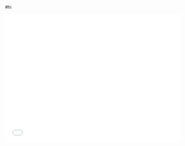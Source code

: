 #hi


<iframe src="//slides.com/sumitjoshi/deck-2/embed" width="576" height="420" scrolling="no" frameborder="0" webkitallowfullscreen mozallowfullscreen allowfullscreen></iframe>
